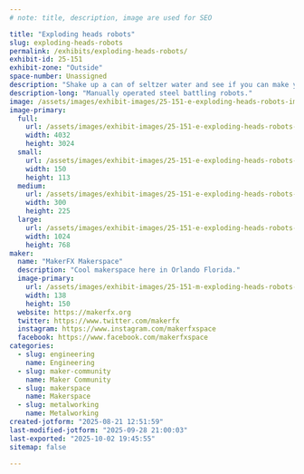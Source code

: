 ```yaml
---
# note: title, description, image are used for SEO

title: "Exploding heads robots"
slug: exploding-heads-robots
permalink: /exhibits/exploding-heads-robots/
exhibit-id: 25-151
exhibit-zone: "Outside"
space-number: Unassigned
description: "Shake up a can of seltzer water and see if you can make you opponent's head explode!"
description-long: "Manually operated steel battling robots."
image: /assets/images/exhibit-images/25-151-e-exploding-heads-robots-img-0519-300x225.jpg
image-primary: 
  full:
    url: /assets/images/exhibit-images/25-151-e-exploding-heads-robots-img-0519-full.jpg
    width: 4032
    height: 3024
  small:
    url: /assets/images/exhibit-images/25-151-e-exploding-heads-robots-img-0519-150x113.jpg
    width: 150
    height: 113
  medium:
    url: /assets/images/exhibit-images/25-151-e-exploding-heads-robots-img-0519-300x225.jpg
    width: 300
    height: 225
  large:
    url: /assets/images/exhibit-images/25-151-e-exploding-heads-robots-img-0519-1024x768.jpg
    width: 1024
    height: 768
maker: 
  name: "MakerFX Makerspace"
  description: "Cool makerspace here in Orlando Florida."
  image-primary:
    url: /assets/images/exhibit-images/25-151-m-exploding-heads-robots-download-1-138x150.png
    width: 138
    height: 150
  website: https://makerfx.org
  twitter: https://www.twitter.com/makerfx
  instagram: https://www.instagram.com/makerfxspace
  facebook: https://www.facebook.com/makerfxspace
categories: 
  - slug: engineering
    name: Engineering
  - slug: maker-community
    name: Maker Community
  - slug: makerspace
    name: Makerspace
  - slug: metalworking
    name: Metalworking
created-jotform: "2025-08-21 12:51:59"
last-modified-jotform: "2025-09-28 21:00:03"
last-exported: "2025-10-02 19:45:55"
sitemap: false

---
```

